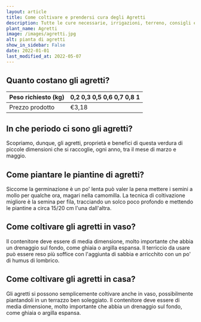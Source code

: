 ```yaml
---
layout: article
title: Come coltivare e prendersi cura degli Agretti
description: Tutte le cure necessarie, irrigazioni, terreno, consigli e molto altro sulla coltivazione degli Agretti
plant_name: Agretti
image: /images/agretti.jpg
alt: pianta di agretti
show_in_sidebar: False
date: 2022-01-01
last_modified_at: 2022-05-07
---
```


## Quanto costano gli agretti?

|Peso richiesto (kg)|0,2 0,3 0,5 0,6 0,7 0,8 1|
|-------------------|-------------------------|
|    Prezzo prodotto|                    €3,18|

## In che periodo ci sono gli agretti?

Scopriamo, dunque, gli agretti, proprietà e benefici di questa verdura di piccole dimensioni che si raccoglie, ogni anno, tra il mese di marzo e maggio.

## Come piantare le piantine di agretti?

 Siccome la germinazione è un po' lenta può valer la pena mettere i semini a mollo per qualche ora, magari nella camomilla. La tecnica di coltivazione migliore è la semina per fila, tracciando un solco poco profondo e mettendo le piantine a circa 15/20 cm l'una dall'altra.

## Come coltivare gli agretti in vaso?

 Il contenitore deve essere di media dimensione, molto importante che abbia un drenaggio sul fondo, come ghiaia o argilla espansa. Il terriccio da usare può essere reso più soffice con l'aggiunta di sabbia e arricchito con un po' di humus di lombrico.

## Come coltivare gli agretti in casa?

Gli agretti si possono semplicemente coltivare anche in vaso, possibilmente piantandoli in un terrazzo ben soleggiato. Il contenitore deve essere di media dimensione, molto importante che abbia un drenaggio sul fondo, come ghiaia o argilla espansa.

